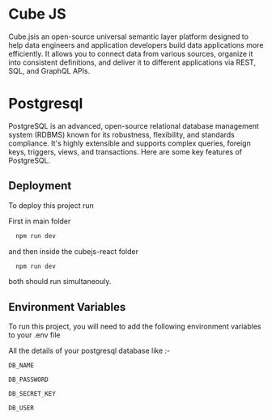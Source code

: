 
# Cube JS

Cube.jsis an open-source universal semantic layer platform designed to help data engineers and application developers build data applications more efficiently. It allows you to connect data from various sources, organize it into consistent definitions, and deliver it to different applications via REST, SQL, and GraphQL APIs.

# Postgresql

PostgreSQL is an advanced, open-source relational database management system (RDBMS) known for its robustness, flexibility, and standards compliance. It's highly extensible and supports complex queries, foreign keys, triggers, views, and transactions. Here are some key features of PostgreSQL.
## Deployment

To deploy this project run

First in main folder

```bash
  npm run dev
```

and then inside the cubejs-react folder

```bash
  npm run dev
```

both should run simultaneouly.


## Environment Variables

To run this project, you will need to add the following environment variables to your .env file

All the details of your postgresql database like :-

`DB_NAME`

`DB_PASSWORD`

`DB_SECRET_KEY`

`DB_USER`


